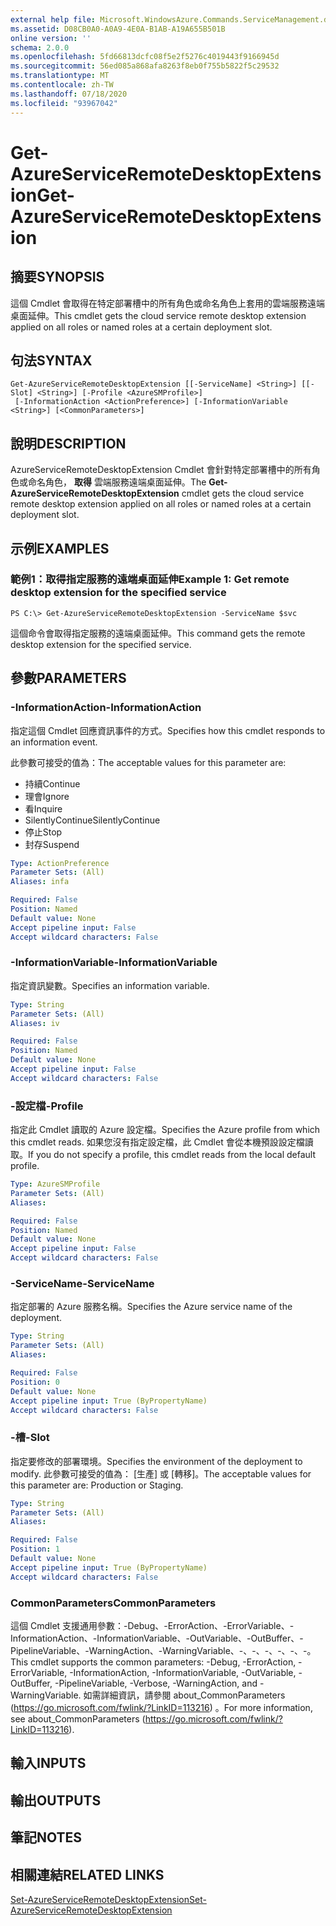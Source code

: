 ```yaml
---
external help file: Microsoft.WindowsAzure.Commands.ServiceManagement.dll-Help.xml
ms.assetid: D08CB0A0-A0A9-4E0A-B1AB-A19A655B501B
online version: ''
schema: 2.0.0
ms.openlocfilehash: 5fd66813dcfc08f5e2f5276c4019443f9166945d
ms.sourcegitcommit: 56ed085a868afa8263f8eb0f755b5822f5c29532
ms.translationtype: MT
ms.contentlocale: zh-TW
ms.lasthandoff: 07/18/2020
ms.locfileid: "93967042"
---
```

# <span data-ttu-id="305b6-101">Get-AzureServiceRemoteDesktopExtension</span><span class="sxs-lookup"><span data-stu-id="305b6-101">Get-AzureServiceRemoteDesktopExtension</span></span>

## <span data-ttu-id="305b6-102">摘要</span><span class="sxs-lookup"><span data-stu-id="305b6-102">SYNOPSIS</span></span>
<span data-ttu-id="305b6-103">這個 Cmdlet 會取得在特定部署槽中的所有角色或命名角色上套用的雲端服務遠端桌面延伸。</span><span class="sxs-lookup"><span data-stu-id="305b6-103">This cmdlet gets the cloud service remote desktop extension applied on all roles or named roles at a certain deployment slot.</span></span>

## <span data-ttu-id="305b6-104">句法</span><span class="sxs-lookup"><span data-stu-id="305b6-104">SYNTAX</span></span>

```
Get-AzureServiceRemoteDesktopExtension [[-ServiceName] <String>] [[-Slot] <String>] [-Profile <AzureSMProfile>]
 [-InformationAction <ActionPreference>] [-InformationVariable <String>] [<CommonParameters>]
```

## <span data-ttu-id="305b6-105">說明</span><span class="sxs-lookup"><span data-stu-id="305b6-105">DESCRIPTION</span></span>
<span data-ttu-id="305b6-106">AzureServiceRemoteDesktopExtension Cmdlet 會針對特定部署槽中的所有角色或命名角色， **取得** 雲端服務遠端桌面延伸。</span><span class="sxs-lookup"><span data-stu-id="305b6-106">The **Get-AzureServiceRemoteDesktopExtension** cmdlet gets the cloud service remote desktop extension applied on all roles or named roles at a certain deployment slot.</span></span>

## <span data-ttu-id="305b6-107">示例</span><span class="sxs-lookup"><span data-stu-id="305b6-107">EXAMPLES</span></span>

### <span data-ttu-id="305b6-108">範例1：取得指定服務的遠端桌面延伸</span><span class="sxs-lookup"><span data-stu-id="305b6-108">Example 1: Get remote desktop extension for the specified service</span></span>
```
PS C:\> Get-AzureServiceRemoteDesktopExtension -ServiceName $svc
```

<span data-ttu-id="305b6-109">這個命令會取得指定服務的遠端桌面延伸。</span><span class="sxs-lookup"><span data-stu-id="305b6-109">This command gets the remote desktop extension for the specified service.</span></span>

## <span data-ttu-id="305b6-110">參數</span><span class="sxs-lookup"><span data-stu-id="305b6-110">PARAMETERS</span></span>

### <span data-ttu-id="305b6-111">-InformationAction</span><span class="sxs-lookup"><span data-stu-id="305b6-111">-InformationAction</span></span>
<span data-ttu-id="305b6-112">指定這個 Cmdlet 回應資訊事件的方式。</span><span class="sxs-lookup"><span data-stu-id="305b6-112">Specifies how this cmdlet responds to an information event.</span></span>

<span data-ttu-id="305b6-113">此參數可接受的值為：</span><span class="sxs-lookup"><span data-stu-id="305b6-113">The acceptable values for this parameter are:</span></span>

- <span data-ttu-id="305b6-114">持續</span><span class="sxs-lookup"><span data-stu-id="305b6-114">Continue</span></span>
- <span data-ttu-id="305b6-115">理會</span><span class="sxs-lookup"><span data-stu-id="305b6-115">Ignore</span></span>
- <span data-ttu-id="305b6-116">看</span><span class="sxs-lookup"><span data-stu-id="305b6-116">Inquire</span></span>
- <span data-ttu-id="305b6-117">SilentlyContinue</span><span class="sxs-lookup"><span data-stu-id="305b6-117">SilentlyContinue</span></span>
- <span data-ttu-id="305b6-118">停止</span><span class="sxs-lookup"><span data-stu-id="305b6-118">Stop</span></span>
- <span data-ttu-id="305b6-119">封存</span><span class="sxs-lookup"><span data-stu-id="305b6-119">Suspend</span></span>

```yaml
Type: ActionPreference
Parameter Sets: (All)
Aliases: infa

Required: False
Position: Named
Default value: None
Accept pipeline input: False
Accept wildcard characters: False
```

### <span data-ttu-id="305b6-120">-InformationVariable</span><span class="sxs-lookup"><span data-stu-id="305b6-120">-InformationVariable</span></span>
<span data-ttu-id="305b6-121">指定資訊變數。</span><span class="sxs-lookup"><span data-stu-id="305b6-121">Specifies an information variable.</span></span>

```yaml
Type: String
Parameter Sets: (All)
Aliases: iv

Required: False
Position: Named
Default value: None
Accept pipeline input: False
Accept wildcard characters: False
```

### <span data-ttu-id="305b6-122">-設定檔</span><span class="sxs-lookup"><span data-stu-id="305b6-122">-Profile</span></span>
<span data-ttu-id="305b6-123">指定此 Cmdlet 讀取的 Azure 設定檔。</span><span class="sxs-lookup"><span data-stu-id="305b6-123">Specifies the Azure profile from which this cmdlet reads.</span></span>
<span data-ttu-id="305b6-124">如果您沒有指定設定檔，此 Cmdlet 會從本機預設設定檔讀取。</span><span class="sxs-lookup"><span data-stu-id="305b6-124">If you do not specify a profile, this cmdlet reads from the local default profile.</span></span>

```yaml
Type: AzureSMProfile
Parameter Sets: (All)
Aliases: 

Required: False
Position: Named
Default value: None
Accept pipeline input: False
Accept wildcard characters: False
```

### <span data-ttu-id="305b6-125">-ServiceName</span><span class="sxs-lookup"><span data-stu-id="305b6-125">-ServiceName</span></span>
<span data-ttu-id="305b6-126">指定部署的 Azure 服務名稱。</span><span class="sxs-lookup"><span data-stu-id="305b6-126">Specifies the Azure service name of the deployment.</span></span>

```yaml
Type: String
Parameter Sets: (All)
Aliases: 

Required: False
Position: 0
Default value: None
Accept pipeline input: True (ByPropertyName)
Accept wildcard characters: False
```

### <span data-ttu-id="305b6-127">-槽</span><span class="sxs-lookup"><span data-stu-id="305b6-127">-Slot</span></span>
<span data-ttu-id="305b6-128">指定要修改的部署環境。</span><span class="sxs-lookup"><span data-stu-id="305b6-128">Specifies the environment of the deployment to modify.</span></span>
<span data-ttu-id="305b6-129">此參數可接受的值為： [生產] 或 [轉移]。</span><span class="sxs-lookup"><span data-stu-id="305b6-129">The acceptable values for this parameter are: Production or Staging.</span></span>

```yaml
Type: String
Parameter Sets: (All)
Aliases: 

Required: False
Position: 1
Default value: None
Accept pipeline input: True (ByPropertyName)
Accept wildcard characters: False
```

### <span data-ttu-id="305b6-130">CommonParameters</span><span class="sxs-lookup"><span data-stu-id="305b6-130">CommonParameters</span></span>
<span data-ttu-id="305b6-131">這個 Cmdlet 支援通用參數：-Debug、-ErrorAction、-ErrorVariable、-InformationAction、-InformationVariable、-OutVariable、-OutBuffer、-PipelineVariable、-WarningAction、-WarningVariable、-、-、-、-、-、-。</span><span class="sxs-lookup"><span data-stu-id="305b6-131">This cmdlet supports the common parameters: -Debug, -ErrorAction, -ErrorVariable, -InformationAction, -InformationVariable, -OutVariable, -OutBuffer, -PipelineVariable, -Verbose, -WarningAction, and -WarningVariable.</span></span> <span data-ttu-id="305b6-132">如需詳細資訊，請參閱 about_CommonParameters (https://go.microsoft.com/fwlink/?LinkID=113216) 。</span><span class="sxs-lookup"><span data-stu-id="305b6-132">For more information, see about_CommonParameters (https://go.microsoft.com/fwlink/?LinkID=113216).</span></span>

## <span data-ttu-id="305b6-133">輸入</span><span class="sxs-lookup"><span data-stu-id="305b6-133">INPUTS</span></span>

## <span data-ttu-id="305b6-134">輸出</span><span class="sxs-lookup"><span data-stu-id="305b6-134">OUTPUTS</span></span>

## <span data-ttu-id="305b6-135">筆記</span><span class="sxs-lookup"><span data-stu-id="305b6-135">NOTES</span></span>

## <span data-ttu-id="305b6-136">相關連結</span><span class="sxs-lookup"><span data-stu-id="305b6-136">RELATED LINKS</span></span>

[<span data-ttu-id="305b6-137">Set-AzureServiceRemoteDesktopExtension</span><span class="sxs-lookup"><span data-stu-id="305b6-137">Set-AzureServiceRemoteDesktopExtension</span></span>](./Set-AzureServiceRemoteDesktopExtension.md)



